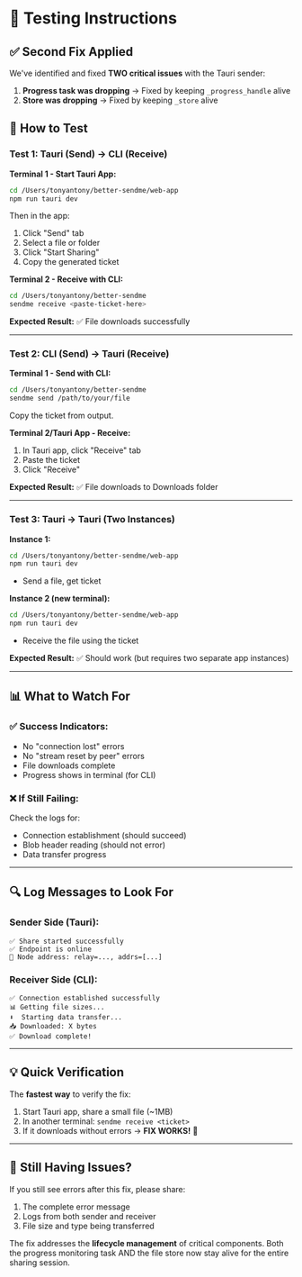 # 🧪 Testing Instructions

## ✅ **Second Fix Applied**

We've identified and fixed **TWO critical issues** with the Tauri sender:

1. **Progress task was dropping** → Fixed by keeping `_progress_handle` alive
2. **Store was dropping** → Fixed by keeping `_store` alive

## 🚀 How to Test

### Test 1: Tauri (Send) → CLI (Receive)

**Terminal 1 - Start Tauri App:**
```bash
cd /Users/tonyantony/better-sendme/web-app
npm run tauri dev
```

Then in the app:
1. Click "Send" tab
2. Select a file or folder
3. Click "Start Sharing"
4. Copy the generated ticket

**Terminal 2 - Receive with CLI:**
```bash
cd /Users/tonyantony/better-sendme
sendme receive <paste-ticket-here>
```

**Expected Result:** ✅ File downloads successfully

---

### Test 2: CLI (Send) → Tauri (Receive)

**Terminal 1 - Send with CLI:**
```bash
cd /Users/tonyantony/better-sendme
sendme send /path/to/your/file
```
Copy the ticket from output.

**Terminal 2/Tauri App - Receive:**
1. In Tauri app, click "Receive" tab
2. Paste the ticket
3. Click "Receive"

**Expected Result:** ✅ File downloads to Downloads folder

---

### Test 3: Tauri → Tauri (Two Instances)

**Instance 1:**
```bash
cd /Users/tonyantony/better-sendme/web-app
npm run tauri dev
```
- Send a file, get ticket

**Instance 2 (new terminal):**
```bash
cd /Users/tonyantony/better-sendme/web-app
npm run tauri dev
```
- Receive the file using the ticket

**Expected Result:** ✅ Should work (but requires two separate app instances)

---

## 📊 What to Watch For

### ✅ Success Indicators:
- No "connection lost" errors
- No "stream reset by peer" errors
- File downloads complete
- Progress shows in terminal (for CLI)

### ❌ If Still Failing:
Check the logs for:
- Connection establishment (should succeed)
- Blob header reading (should not error)
- Data transfer progress

---

## 🔍 Log Messages to Look For

### Sender Side (Tauri):
```
✅ Share started successfully
✅ Endpoint is online
📍 Node address: relay=..., addrs=[...]
```

### Receiver Side (CLI):
```
✅ Connection established successfully
📊 Getting file sizes...
⬇️  Starting data transfer...
📥 Downloaded: X bytes
✅ Download complete!
```

---

## 💡 Quick Verification

The **fastest way** to verify the fix:

1. Start Tauri app, share a small file (~1MB)
2. In another terminal: `sendme receive <ticket>`
3. If it downloads without errors → **FIX WORKS!** 🎉

---

## 🐛 Still Having Issues?

If you still see errors after this fix, please share:
1. The complete error message
2. Logs from both sender and receiver
3. File size and type being transferred

The fix addresses the **lifecycle management** of critical components. Both the progress monitoring task AND the file store now stay alive for the entire sharing session.

